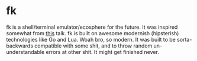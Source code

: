 # fk
fk is a shell/terminal emulator/ecosphere for the future. It was inspired somewhat from [this](https://www.destroyallsoftware.com/talks/a-whole-new-world) talk. fk is built on awesome modernish (hipsterish) technologies like Go and Lua. Woah bro, so modern. It was built to be sorta-backwards compatible with some shit, and to throw random un-understandable errors at other shit. It might get finished never.

